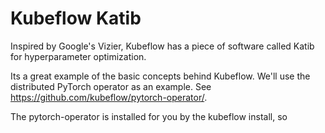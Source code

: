 # Kubeflow Katib

Inspired by Google's Vizier, Kubeflow has a piece of software called Katib for hyperparameter optimization.

Its a great example of the basic concepts behind Kubeflow. We'll use the distributed PyTorch operator as an example. See <https://github.com/kubeflow/pytorch-operator/>.

The pytorch-operator is installed for you by the kubeflow install, so

